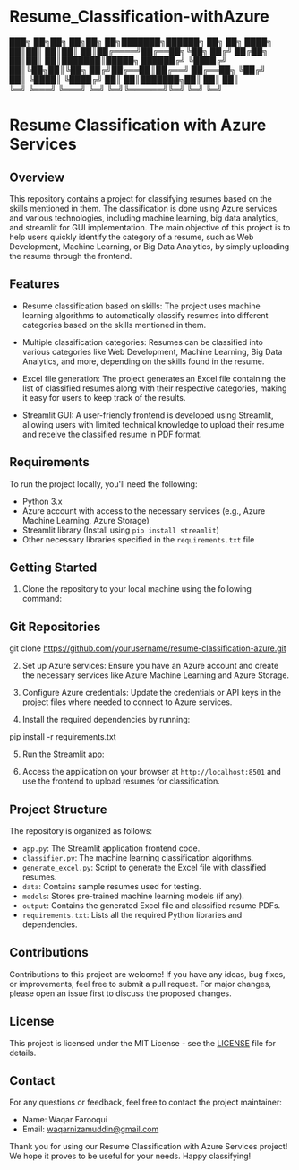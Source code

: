 # Resume_Classification-withAzure

███╗   ██╗██╗   ██╗██╗  ██╗███████╗██████╗ ██╗   ██╗
████╗  ██║██║   ██║██║  ██║██╔════╝██╔══██╗╚██╗ ██╔╝
██╔██╗ ██║██║   ██║███████║█████╗  ██████╔╝ ╚████╔╝ 
██║╚██╗██║╚██╗ ██╔╝██╔══██║██╔══╝  ██╔══██╗  ╚██╔╝  
██║ ╚████║ ╚████╔╝ ██║  ██║███████╗██║  ██║   ██║   
╚═╝  ╚═══╝  ╚═══╝  ╚═╝  ╚═╝╚══════╝╚═╝  ╚═╝   ╚═╝   

# Resume Classification with Azure Services

## Overview

This repository contains a project for classifying resumes based on the skills mentioned in them. The classification is done using Azure services and various technologies, including machine learning, big data analytics, and streamlit for GUI implementation. The main objective of this project is to help users quickly identify the category of a resume, such as Web Development, Machine Learning, or Big Data Analytics, by simply uploading the resume through the frontend.

## Features

- Resume classification based on skills: The project uses machine learning algorithms to automatically classify resumes into different categories based on the skills mentioned in them.

- Multiple classification categories: Resumes can be classified into various categories like Web Development, Machine Learning, Big Data Analytics, and more, depending on the skills found in the resume.

- Excel file generation: The project generates an Excel file containing the list of classified resumes along with their respective categories, making it easy for users to keep track of the results.

- Streamlit GUI: A user-friendly frontend is developed using Streamlit, allowing users with limited technical knowledge to upload their resume and receive the classified resume in PDF format.

## Requirements

To run the project locally, you'll need the following:

- Python 3.x
- Azure account with access to the necessary services (e.g., Azure Machine Learning, Azure Storage)
- Streamlit library (Install using `pip install streamlit`)
- Other necessary libraries specified in the `requirements.txt` file

## Getting Started

1. Clone the repository to your local machine using the following command:

## Git Repositories
git clone https://github.com/yourusername/resume-classification-azure.git


2. Set up Azure services: Ensure you have an Azure account and create the necessary services like Azure Machine Learning and Azure Storage.

3. Configure Azure credentials: Update the credentials or API keys in the project files where needed to connect to Azure services.

4. Install the required dependencies by running:

pip install -r requirements.txt


5. Run the Streamlit app:


6. Access the application on your browser at `http://localhost:8501` and use the frontend to upload resumes for classification.

## Project Structure

The repository is organized as follows:

- `app.py`: The Streamlit application frontend code.
- `classifier.py`: The machine learning classification algorithms.
- `generate_excel.py`: Script to generate the Excel file with classified resumes.
- `data`: Contains sample resumes used for testing.
- `models`: Stores pre-trained machine learning models (if any).
- `output`: Contains the generated Excel file and classified resume PDFs.
- `requirements.txt`: Lists all the required Python libraries and dependencies.

## Contributions

Contributions to this project are welcome! If you have any ideas, bug fixes, or improvements, feel free to submit a pull request. For major changes, please open an issue first to discuss the proposed changes.

## License

This project is licensed under the MIT License - see the [LICENSE](LICENSE) file for details.

## Contact

For any questions or feedback, feel free to contact the project maintainer:

- Name: Waqar Farooqui
- Email: waqarnizamuddin@gmail.com

Thank you for using our Resume Classification with Azure Services project! We hope it proves to be useful for your needs. Happy classifying!


